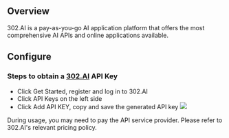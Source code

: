 ## Overview

302.AI is a pay-as-you-go AI application platform that offers the most comprehensive AI APIs and online applications available.

## Configure

### Steps to obtain a [302.AI](https://www.302.ai/) API Key
- Click Get Started, register and log in to 302.AI
- Click API Keys on the left side
- Click Add API KEY, copy and save the generated API key
![](https://file.302.ai/gpt/imgs/20250722/7a3597061d9a484ca7358867930a8316.jpg)

During usage, you may need to pay the API service provider. Please refer to 302.AI's relevant pricing policy.
